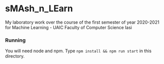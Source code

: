 # sMAsh_n_LEarn

My laboratory work over the course of the first semester of year 2020-2021 for Machine Learning - UAIC Faculty of Computer Science Iasi 

### Running

You will need node and npm.
Type `npm install && npm run start` in this directory.

